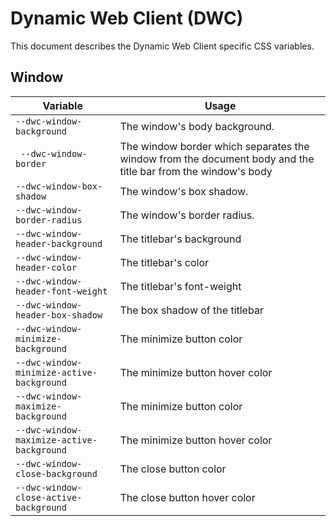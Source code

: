 # Dynamic Web Client (DWC)

This document describes the Dynamic Web Client specific CSS variables.

## Window

| **Variable**                              | **Usage**                                                                                                    |
| ----------------------------------------- | ------------------------------------------------------------------------------------------------------------ |
| `--dwc-window-background`                 | The window's body background.                                                                                |
| ` --dwc-window-border`                    | The window border which separates the window from the document body and the title bar from the window's body |
| `--dwc-window-box-shadow`                 | The window's box shadow.                                                                                     |
| `--dwc-window-border-radius`              | The window's border radius.                                                                                  |
| `--dwc-window-header-background`          | The titlebar's background                                                                                    |
| `--dwc-window-header-color`               | The titlebar's color                                                                                         |
| `--dwc-window-header-font-weight`         | The titlebar's font-weight                                                                                   |
| `--dwc-window-header-box-shadow`          | The box shadow of the titlebar                                                                               |
| `--dwc-window-minimize-background`        | The minimize button color                                                                                    |
| `--dwc-window-minimize-active-background` | The minimize button hover color                                                                              |
| `--dwc-window-maximize-background`        | The minimize button color                                                                                    |
| `--dwc-window-maximize-active-background` | The minimize button hover color                                                                              |
| `--dwc-window-close-background`           | The close button color                                                                                       |
| `--dwc-window-close-active-background`    | The close button hover color                                                                                 |
